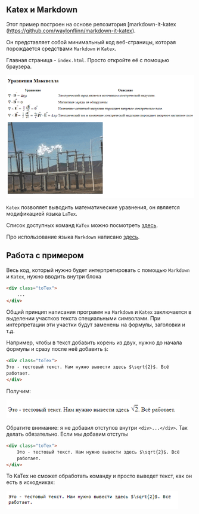 ## Katex и Markdown


Этот пример построен на основе репозитория [markdown-it-katex
(https://github.com/waylonflinn/markdown-it-katex).

Он представляет собой минимальный код веб-страницы, которая 
порождается средствами `Markdown` и `Katex`.

Главная страница - `index.html`. Просто откройте её с помощью браузера.

![](img/img.png)



`Katex` позволяет выводить математические уравнения, он
является модификацией языка `LaTex`. 

Список доступных команд `KaTex` можно посмотреть [здесь](https://katex.org/docs/supported.html).

Про использование языка `Markdown` написано [здесь](https://ege.buran.center/docs/project/markdown/intro).


## Работа с примером 

Весь код, который нужно будет интерпретировать с помощью `Markdown` и `Katex`,
нужно вводить внутри блока

```html
<div class="toTex">
    ...
</div>
```



Общий принцип написания программ на `Markdown` и `Katex` заключается в 
выделении участков текста специальными символами. При интерпретации
эти участки будут заменены на формулы, заголовки и т.д.

Например, чтобы в текст добавить корень из двух, нужно до 
начала формулы и сразу после неё добавить `$`:


```html
<div class="toTex">
Это - тестовый текст. Нам нужно вывести здесь $\sqrt{2}$. Всё
работает.    
</div>
```

Получим:


![](img/img_1.png)

Обратите внимание: я не добавил отступов внутри `<div>...</div>`. 
Так делать обязательно. Если мы добавим отступы 

```html
<div class="toTex">
    Это - тестовый текст. Нам нужно вывести здесь $\sqrt{2}$. Всё
    работает.    
</div>
```

То KaTex не сможет обработать команду и просто выведет текст, как он есть в
исходниках:


![](img/img_2.png)

